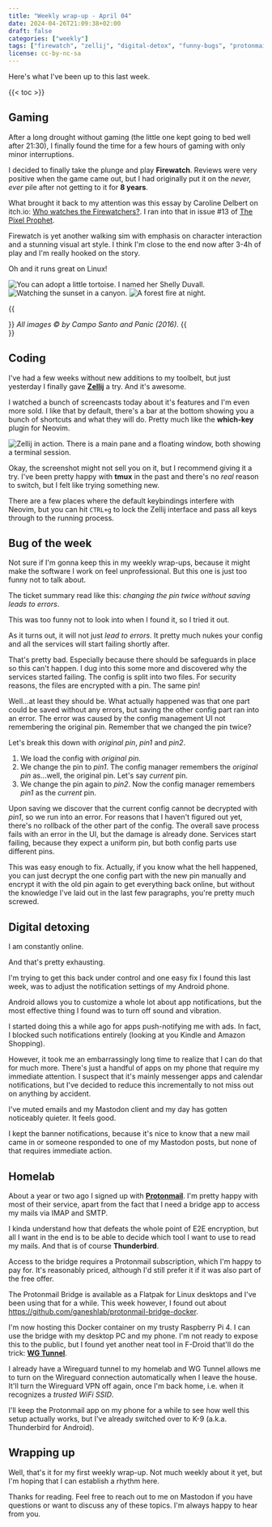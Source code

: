 ```yaml
---
title: "Weekly wrap-up - April 04"
date: 2024-04-26T21:09:38+02:00
draft: false
categories: ["weekly"]
tags: ["firewatch", "zellij", "digital-detox", "funny-bugs", "protonmail"]
license: cc-by-nc-sa
---
```


Here's what I've been up to this last week.

{{< toc >}}

## Gaming

After a long drought without gaming (the little one kept going to bed well after 21:30), I finally found the time for a few hours of gaming with only minor interruptions.

I decided to finally take the plunge and play **Firewatch**. Reviews were very positive when the game came out, but I had originally put it on the _never, ever_ pile after not getting to it for **8 years**.

What brought it back to my attention was this essay by Caroline Delbert on itch.io: [Who watches the Firewatchers?](https://aeta.itch.io/who-firewatches-the-firewatchers). I ran into that in issue #13 of [The Pixel Prophet](https://buttondown.email/PixelProphecy).

Firewatch is yet another walking sim with emphasis on character interaction and a stunning visual art style. I think I'm close to the end now after 3-4h of play and I'm really hooked on the story.

Oh and it runs great on Linux!

![You can adopt a little tortoise. I named her Shelly Duvall.](./shelly_duval.webp)
![Watching the sunset in a canyon.](./sunset.webp)
![A forest fire at night.](./fire_by_night.webp)

{{<aside>}}
_All images ©️ by Campo Santo and Panic (2016)_.
{{</aside>}}

## Coding

I've had a few weeks without new additions to my toolbelt, but just yesterday I finally gave [**Zellij**](https://zellij.dev/) a try. And it's awesome.

I watched a bunch of screencasts today about it's features and I'm even more sold. I like that by default, there's a bar at the bottom showing you a bunch of shortcuts and what they will do. Pretty much like the **which-key** plugin for Neovim.

![Zellij in action. There is a main pane and a floating window, both showing a terminal session.](./zellij.webp)

Okay, the screenshot might not sell you on it, but I recommend giving it a try. I've been pretty happy with **tmux** in the past and there's no _real_ reason to switch, but I felt like trying something new.

There are a few places where the default keybindings interfere with Neovim, but you can hit `CTRL+g` to lock the Zellij interface and pass all keys through to the running process.

## Bug of the week

Not sure if I'm gonna keep this in my weekly wrap-ups, because it might make the software I work on feel unprofessional. But this one is just too funny not to talk about.

The ticket summary read like this: _changing the pin twice without saving leads to errors_.

This was too funny not to look into when I found it, so I tried it out.

As it turns out, it will not just _lead to errors_. It pretty much nukes your config and all the services will start failing shortly after.

That's pretty bad. Especially because there should be safeguards in place so this can't happen. I dug into this some more and discovered why the services started failing. The config is split into two files. For security reasons, the files are encrypted with a pin. The same pin!

Well...at least they should be. What actually happened was that one part could be saved without any errors, but saving the other config part ran into an error. The error was caused by the config management UI not remembering the original pin. Remember that we changed the pin twice?

Let's break this down with _original pin_, _pin1_ and _pin2_.

1. We load the config with _original pin_.
2. We change the pin to _pin1_. The config manager remembers the _original pin_ as...well, the original pin. Let's say _current_ pin.
3. We change the pin again to _pin2_. Now the config manager remembers _pin1_ as the _current_ pin.

Upon saving we discover that the current config cannot be decrypted with _pin1_, so we run into an error. For reasons that I haven't figured out yet, there's no rollback of the other part of the config. The overall save process fails with an error in the UI, but the damage is already done. Services start failing, because they expect a uniform pin, but both config parts use different pins.

This was easy enough to fix. Actually, if you know what the hell happened, you can just decrypt the one config part with the new pin manually and encrypt it with the old pin again to get everything back online, but without the knowledge I've laid out in the last few paragraphs, you're pretty much screwed.

## Digital detoxing

I am constantly online.

And that's pretty exhausting.

I'm trying to get this back under control and one easy fix I found this last week, was to adjust the notification settings of my Android phone.

Android allows you to customize a whole lot about app notifications, but the most effective thing I found was to turn off sound and vibration.

I started doing this a while ago for apps push-notifying me with ads. In fact, I blocked such notifications entirely (looking at you Kindle and Amazon Shopping).

However, it took me an embarrassingly long time to realize that I can do that for much more. There's just a handful of apps on my phone that require my immediate attention. I suspect that it's mainly messenger apps and calendar notifications, but I've decided to reduce this incrementally to not miss out on anything by accident.

I've muted emails and my Mastodon client and my day has gotten noticeably quieter. It feels good.

I kept the banner notifications, because it's nice to know that a new mail came in or someone responded to one of my Mastodon posts, but none of that requires immediate action.

## Homelab

About a year or two ago I signed up with [**Protonmail**](https://mail.proton.me/). I'm pretty happy with most of their service, apart from the fact that I need a bridge app to access my mails via IMAP and SMTP.

I kinda understand how that defeats the whole point of E2E encryption, but all I want in the end is to be able to decide which tool I want to use to read my mails. And that is of course **Thunderbird**.

Access to the bridge requires a Protonmail subscription, which I'm happy to pay for. It's reasonably priced, although I'd still prefer it if it was also part of the free offer.

The Protonmail Bridge is available as a Flatpak for Linux desktops and I've been using that for a while. This week however, I found out about https://github.com/ganeshlab/protonmail-bridge-docker.

I'm now hosting this Docker container on my trusty Raspberry Pi 4. I can use the bridge with my desktop PC and my phone. I'm not ready to expose this to the public, but I found yet another neat tool in F-Droid that'll do the trick: [**WG Tunnel**](https://f-droid.org/en/packages/com.zaneschepke.wireguardautotunnel/).

I already have a Wireguard tunnel to my homelab and WG Tunnel allows me to turn on the Wireguard connection automatically when I leave the house. It'll turn the Wireguard VPN off again, once I'm back home, i.e. when it recognizes a _trusted WiFi SSID_.

I'll keep the Protonmail app on my phone for a while to see how well this setup actually works, but I've already switched over to K-9 (a.k.a. Thunderbird for Android).

## Wrapping up

Well, that's it for my first weekly wrap-up. Not much weekly about it yet, but I'm hoping that I can establish a rhythm here.

Thanks for reading. Feel free to reach out to me on Mastodon if you have questions or want to discuss any of these topics. I'm always happy to hear from you.
